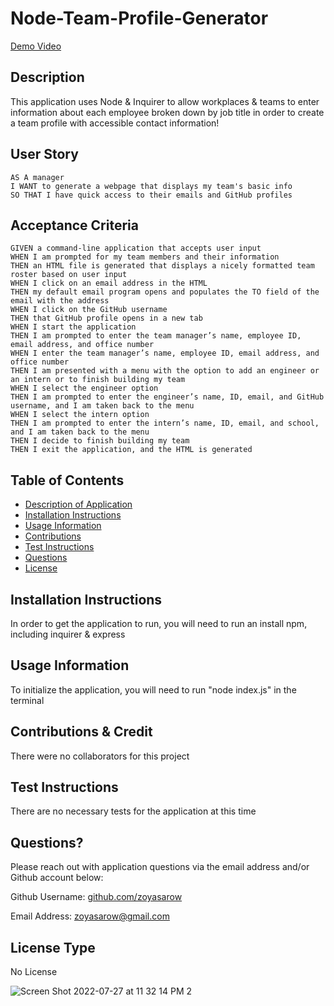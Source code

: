 
# Node-Team-Profile-Generator

[Demo Video](https://drive.google.com/file/d/1BoA3S-Lq5jIlma5WlJArQoOo8CSwQqic/view)

## Description 
This application uses Node & Inquirer to allow workplaces & teams to enter information about each employee broken down by job title in order to create a team profile with accessible contact information!

## User Story

```
AS A manager
I WANT to generate a webpage that displays my team's basic info
SO THAT I have quick access to their emails and GitHub profiles
```

## Acceptance Criteria

```
GIVEN a command-line application that accepts user input
WHEN I am prompted for my team members and their information
THEN an HTML file is generated that displays a nicely formatted team roster based on user input
WHEN I click on an email address in the HTML
THEN my default email program opens and populates the TO field of the email with the address
WHEN I click on the GitHub username
THEN that GitHub profile opens in a new tab
WHEN I start the application
THEN I am prompted to enter the team manager’s name, employee ID, email address, and office number
WHEN I enter the team manager’s name, employee ID, email address, and office number
THEN I am presented with a menu with the option to add an engineer or an intern or to finish building my team
WHEN I select the engineer option
THEN I am prompted to enter the engineer’s name, ID, email, and GitHub username, and I am taken back to the menu
WHEN I select the intern option
THEN I am prompted to enter the intern’s name, ID, email, and school, and I am taken back to the menu
THEN I decide to finish building my team
THEN I exit the application, and the HTML is generated
```

## Table of Contents
* [Description of Application](#description)
* [Installation Instructions](#installation-instructions)
* [Usage Information](#usage-information)
* [Contributions](#contributions)
* [Test Instructions](#test-instructions)
* [Questions](#questions)
* [License](#license)
      
## Installation Instructions 
In order to get the application to run, you will need to run an install npm, including inquirer & express
      
## Usage Information 
To initialize the application, you will need to run "node index.js" in the terminal 
        
## Contributions & Credit 
There were no collaborators for this project
      
## Test Instructions
There are no necessary tests for the application at this time
     
## Questions?
Please reach out with application questions via the email address and/or Github account below:

Github Username: [github.com/zoyasarow](https://github.com/zoyasarow)

Email Address: zoyasarow@gmail.com
      
## License Type
No License 

![Screen Shot 2022-07-27 at 11 32 14 PM 2](https://user-images.githubusercontent.com/101853202/181429459-4858346a-f7a7-407e-94ab-abe548678379.png)
